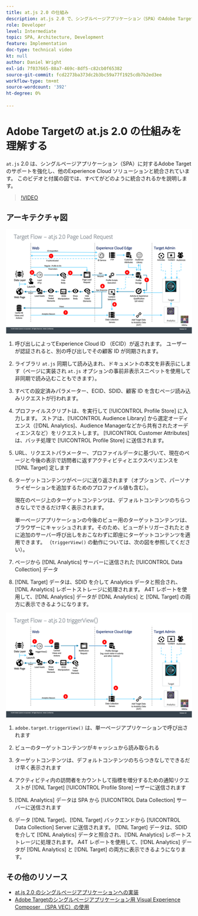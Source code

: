 ```yaml
---
title: at.js 2.0 の仕組み
description: at.js 2.0 で、シングルページアプリケーション（SPA）のAdobe Targetのサポートを強化し、他のExperience Cloud ソリューションと統合する方法を説明します。
role: Developer
level: Intermediate
topic: SPA, Architecture, Development
feature: Implementation
doc-type: technical video
kt: null
author: Daniel Wright
exl-id: 7f037665-88a7-469c-8df5-c82cb0f65382
source-git-commit: fcd2273ba373dc2b3bc59a77f1925cdb7b2ed3ee
workflow-type: tm+mt
source-wordcount: '392'
ht-degree: 0%

---
```


# Adobe Targetの at.js 2.0 の仕組みを理解する

`at.js` 2.0 は、シングルページアプリケーション（SPA）に対するAdobe Targetのサポートを強化し、他のExperience Cloud ソリューションと統合されています。 このビデオと付属の図では、すべてがどのように統合されるかを説明します。

>[!VIDEO](https://video.tv.adobe.com/v/26250?quality=12)

## アーキテクチャ図

![&#x200B; ページ読み込み時の at.js 2.0 の動作 &#x200B;](assets/pageload.png)

1. 呼び出しによってExperience Cloud ID （ECID）が返されます。 ユーザーが認証されると、別の呼び出しでその顧客 ID が同期されます。

1. ライブラリ `at.js` 同期して読み込まれ、ドキュメントの本文を非表示にします（ページに実装され `at.js` オプションの事前非表示スニペットを使用して非同期で読み込むこともできます）。

1. すべての設定済みパラメーター、ECID、SDID、顧客 ID を含むページ読み込みリクエストが行われます。

1. プロファイルスクリプトは、を実行して [!UICONTROL Profile Store] に入力します。 ストアは、[!UICONTROL Audience Library] から選定オーディエンス（[!DNL Analytics]、Audience Managerなどから共有されたオーディエンスなど）をリクエストします。 [!UICONTROL Customer Attributes] は、バッチ処理で [!UICONTROL Profile Store] に送信されます。
1. URL、リクエストパラメーター、プロファイルデータに基づいて、現在のページと今後の表示で訪問者に返すアクティビティとエクスペリエンスを [!DNL Target] 定します

1. ターゲットコンテンツがページに送り返されます（オプションで、パーソナライゼーションを追加するためのプロファイル値も含む）。

   現在のページ上のターゲットコンテンツは、デフォルトコンテンツのちらつきなしでできるだけ早く表示されます。

   単一ページアプリケーションの今後のビュー用のターゲットコンテンツは、ブラウザーにキャッシュされます。そのため、ビューがトリガーされたときに追加のサーバー呼び出しをおこなわずに即座にターゲットコンテンツを適用できます。 （`triggerView()` の動作については、次の図を参照してください）。

1. ページから [!DNL Analytics] サーバーに送信された [!UICONTROL Data Collection] データ
1. [!DNL Target] データは、SDID を介して Analytics データと照合され、[!DNL Analytics] レポートストレージに処理されます。 A4T レポートを使用して、[!DNL Analytics] データが [!DNL Analytics] と [!DNL Target] の両方に表示できるようになります。

![triggerView （）関数が使用された場合の at.js 2.0 の動作 &#x200B;](assets/triggerview.png)

1. `adobe.target.triggerView()` は、単一ページアプリケーションで呼び出されます
1. ビューのターゲットコンテンツがキャッシュから読み取られる

1. ターゲットコンテンツは、デフォルトコンテンツのちらつきなしでできるだけ早く表示されます

1. アクティビティ内の訪問者をカウントして指標を増分するための通知リクエストが [!DNL Target] [!UICONTROL Profile Store] ーザーに送信されます
1. [!DNL Analytics] データは SPA から [!UICONTROL Data Collection] サーバーに送信されます

1. データ [!DNL Target]、[!DNL Target] バックエンドから [!UICONTROL Data Collection] Server に送信されます。 [!DNL Target] データは、SDID を介して [!DNL Analytics] データと照合され、[!DNL Analytics] レポートストレージに処理されます。 A4T レポートを使用して、[!DNL Analytics] データが [!DNL Analytics] と [!DNL Target] の両方に表示できるようになります。

## その他のリソース

* [at.js 2.0 のシングルページアプリケーションへの実装](implement-atjs-20-in-a-single-page-application.md)
* [Adobe Targetのシングルページアプリケーション用 Visual Experience Composer （SPA VEC）の使用](../experiences/use-the-visual-experience-composer-for-single-page-applications.md)
